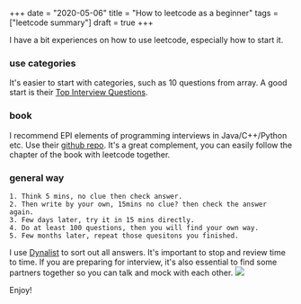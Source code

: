 +++ 
date = "2020-05-06"
title = "How to leetcode as a beginner"
tags = ["leetcode summary"]
draft = true
+++

I have a bit experiences on how to use leetcode, especially how to start it.

### use categories
It's easier to start with categories, such as 10 questions from array. A good start is their [Top Interview Questions](https://leetcode.com/explore/interview/card/top-interview-questions-medium/).

### book
I recommend EPI elements of programming interviews in Java/C++/Python etc. Use their [github repo](https://github.com/adnanaziz/EPIJudge). It's a great complement, you can easily follow the chapter of the book with leetcode together.

### general way
    1. Think 5 mins, no clue then check answer.
    2. Then write by your own, 15mins no clue? then check the answer again.
    3. Few days later, try it in 15 mins directly.
    4. Do at least 100 questions, then you will find your own way.
    5. Few months later, repeat those quesitons you finished.

I use [Dynalist](https://yanjiyu.com/dev/dynalist/) to sort out all answers. It's important to stop and review time to time. If you are preparing for interview, it's also essential to find some partners together so you can talk and mock with each other.
![](https://i.imgur.com/D3CUYj1.png)

Enjoy!



